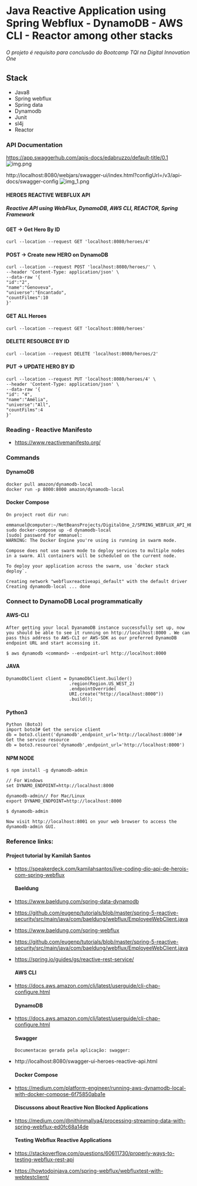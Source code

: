 
# Java Reactive Application using Spring Webflux - DynamoDB - AWS CLI - Reactor among other stacks
###### O projeto é requisito para conclusão do Bootcamp TQI na Digital Innovation One

## Stack 

  * Java8
  * Spring webflux
  * Spring data
  * Dynamodb
  * Junit
  * sl4j
  * Reactor


### API Documentation

https://app.swaggerhub.com/apis-docs/edabruzzo/default-title/0.1
![img.png](img.png)

http://localhost:8080/webjars/swagger-ui/index.html?configUrl=/v3/api-docs/swagger-config
![img_1.png](img_1.png)


#### HEROES REACTIVE WEBFLUX API
##### Reactive API using WebFlux, DynamoDB, AWS CLI, REACTOR, Spring Framework

#### GET -> Get Hero By ID
    curl --location --request GET 'localhost:8080/heroes/4'

#### POST -> Create new HERO on DynamoDB
    curl --location --request POST 'localhost:8080/heroes/' \
    --header 'Content-Type: application/json' \
    --data-raw '{
    "id":"2",
    "name":"Genoveva",
    "universe":"Encantado",
    "countFilmes":10
    }'

#### GET ALL Heroes
    curl --location --request GET 'localhost:8080/heroes'

#### DELETE RESOURCE BY ID
    curl --location --request DELETE 'localhost:8080/heroes/2'

#### PUT  -> UPDATE HERO BY ID
    curl --location --request PUT 'localhost:8080/heroes/4' \   
    --header 'Content-Type: application/json' \
    --data-raw '{
    "id": "4",
    "name":"Amélia",
    "universe":"All",
    "countFilms":4  
    }'




### Reading - Reactive Manifesto
+ https://www.reactivemanifesto.org/

### Commands
#### DynamoDB
    docker pull amazon/dynamodb-local
    docker run -p 8000:8000 amazon/dynamodb-local

#### Docker Compose
    On project root dir run:

    emmanuel@computer:~/NetBeansProjects/DigitalOne_2/SPRING_WEBFLUX_API_HEROES_EMM/WebFluxReactiveAPI$ sudo docker-compose up -d dynamodb-local
    [sudo] password for emmanuel:
    WARNING: The Docker Engine you're using is running in swarm mode.
    
    Compose does not use swarm mode to deploy services to multiple nodes in a swarm. All containers will be scheduled on the current node.
    
    To deploy your application across the swarm, use `docker stack deploy`.
    
    Creating network "webfluxreactiveapi_default" with the default driver
    Creating dynamodb-local ... done

### Connect to DynamoDB Local programmatically
#### AWS-CLI

    After getting your local DyanamoDB instance successfully set up, now you should be able to see it running on http://localhost:8000 . We can pass this address to AWS-CLI or AWS-SDK as our preferred DynamoDB endpoint URL and start accessing it.
    
    $ aws dynamodb <command> --endpoint-url http://localhost:8000
    
#### JAVA
    DynamoDbClient client = DynamoDbClient.builder()
                            .region(Region.US_WEST_2)
                            .endpointOverride(
                            URI.create("http://localhost:8000"))
                            .build();


#### Python3
    Python (Boto3)
    import boto3# Get the service client
    db = boto3.client('dynamodb',endpoint_url='http://localhost:8000')# Get the service resource
    db = boto3.resource('dynamodb',endpoint_url='http://localhost:8000')

#### NPM NODE
    $ npm install -g dynamodb-admin

    // For Windows
    set DYNAMO_ENDPOINT=http://localhost:8000
    
    dynamodb-admin// For Mac/Linux
    export DYNAMO_ENDPOINT=http://localhost:8000 

    $ dynamodb-admin
    
    Now visit http://localhost:8001 on your web browser to access the dynamodb-admin GUI.

### Reference links: 
#### Project tutorial by Kamilah Santos
+ https://speakerdeck.com/kamilahsantos/live-coding-dio-api-de-herois-com-spring-webflux
   
    #### Baeldung
+ https://www.baeldung.com/spring-data-dynamodb
+ https://github.com/eugenp/tutorials/blob/master/spring-5-reactive-security/src/main/java/com/baeldung/webflux/EmployeeWebClient.java
+ https://www.baeldung.com/spring-webflux
+ https://github.com/eugenp/tutorials/blob/master/spring-5-reactive-security/src/main/java/com/baeldung/webflux/EmployeeWebClient.java
+ https://spring.io/guides/gs/reactive-rest-service/

    #### AWS CLI
+ https://docs.aws.amazon.com/cli/latest/userguide/cli-chap-configure.html

    #### DynamoDB
+ https://docs.aws.amazon.com/cli/latest/userguide/cli-chap-configure.html
    
    #### Swagger
      Documentacao gerada pela aplicação: swagger: 
+ http://localhost:8080/swagger-ui-heroes-reactive-api.html

    #### Docker Compose
+ https://medium.com/platform-engineer/running-aws-dynamodb-local-with-docker-compose-6f75850aba1e

    #### Discussons about Reactive Non Blocked Applications
+ https://medium.com/@nithinmallya4/processing-streaming-data-with-spring-webflux-ed0fc68a14de

    #### Testing Webflux Reactive Applications
+ https://stackoverflow.com/questions/60611730/properly-ways-to-testing-webflux-rest-api
+ https://howtodoinjava.com/spring-webflux/webfluxtest-with-webtestclient/

